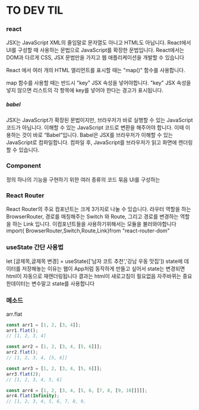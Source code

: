 # TO DEV TIL

### react

JSX는 JavaScript XML의 줄임말로 문자열도 아니고 HTML도 아닙니다.
React에서 UI를 구성할 때 사용하는 문법으로 JavaScript를 확장한 문법입니다.
React에서는 DOM과 다르게 CSS, JSX 문법만을 가지고 웹 애플리케이션을 개발할 수 있습니다

React 에서 여러 개의 HTML 엘리먼트를 표시할 때는 "map()" 함수를 사용합니다.

map 함수를 사용할 때는 반드시 "key" JSX 속성을 넣어야합니다.
"key" JSX 속성을 넣지 않으면 리스트의 각 항목에 key를 넣어야 한다는 경고가 표시됩니다.

##### babel

JSX는 JavaScript가 확장된 문법이지만, 브라우저가 바로 실행할 수 있는 JavaScript 코드가 아닙니다.
이해할 수 있는 JavaScript 코드로 변환을 해주어야 합니다.
이때 이용하는 것이 바로 “Babel”입니다. Babel은 JSX를 브라우저가 이해할 수 있는 JavaScript로 컴파일합니다. 컴파일 후, JavaScript를 브라우저가 읽고 화면에 렌더링할 수 있습니다.

### Component

정의
하나의 기능을 구현하기 위한 여러 종류의 코드 묶음
UI를 구성하는

### React Router

React Router의 주요 컴포넌트는 크게 3가지로 나눌 수 있습니다. 라우터 역할을 하는 BrowserRouter, 경로를 매칭해주는 Switch 와 Route, 그리고 경로를 변경하는 역할을 하는 Link 입니다.
이컴포넌트들을 사용하기위해서는 모듈을 불러와야합니다
import{ BrowserRouter,Switch,Route,Link}from "react-router-dom"

### useState 간단 사용법

let [글제목,글제목 변경] = useState(['남자 코트 추천','강남 우동 맛집'])
state에 데이터를 저장해놓는 이유는 웹이 App처럼 동작하게 만들고 싶어서
state는 변경되면 html이 자동으로 재렌더링됩니다 결과는 html이 새로고침이 필요없음 자주바뀌는 중요한데이터는 변수말고 state를 사용합니다

### 메소드

arr.flat

```js
const arr1 = [1, 2, [3, 4]];
arr1.flat();
// [1, 2, 3, 4]

const arr2 = [1, 2, [3, 4, [5, 6]]];
arr2.flat();
// [1, 2, 3, 4, [5, 6]]

const arr3 = [1, 2, [3, 4, [5, 6]]];
arr3.flat(2);
// [1, 2, 3, 4, 5, 6]

const arr4 = [1, 2, [3, 4, [5, 6, [7, 8, [9, 10]]]]];
arr4.flat(Infinity);
// [1, 2, 3, 4, 5, 6, 7, 8, 9,
```
